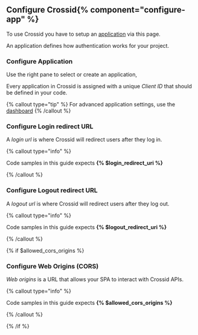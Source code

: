 ## Configure Crossid{% component="configure-app" %}

To use Crossid you have to setup an [application](/docs/concepts/application) via this page.

An application defines how authentication works for your project.

### Configure Application

Use the right pane to select or create an application,

Every application in Crossid is assigned with a unique _Client ID_ that should be defined in your code.

{% callout type="tip" %}
For advanced application settings, use the [dashboard](management/apps)
{% /callout %}

### Configure Login redirect URL

A _login url_ is where Crossid will redirect users after they log in.

{% callout type="info" %}

Code samples in this guide expects **{% $login_redirect_uri %}**

{% /callout %}

### Configure Logout redirect URL

A _logout url_ is where Crossid will redirect users after they log out.

{% callout type="info" %}

Code samples in this guide expects **{% $logout_redirect_uri %}**

{% /callout %}

{% if $allowed_cors_origins %}

### Configure Web Origins (CORS)

_Web origins_ is a URL that allows your SPA to interact with Crossid APIs.

{% callout type="info" %}

Code samples in this guide expects **{% $allowed_cors_origins %}**

{% /callout %}

{% /if %}

